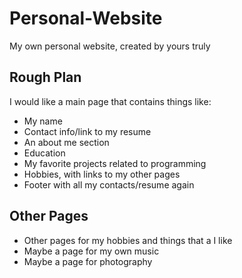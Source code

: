 # Personal-Website
My own personal website, created by yours truly

## Rough Plan
I would like a main page that contains things like:
- My name
- Contact info/link to my resume
- An about me section
- Education
- My favorite projects related to programming
- Hobbies, with links to my other pages
- Footer with all my contacts/resume again
## Other Pages
- Other pages for my hobbies and things that a I like
- Maybe a page for my own music
- Maybe a page for photography

